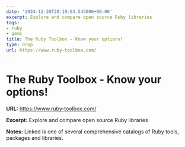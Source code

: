 ```yaml
---
date: '2024-12-20T20:19:03.545000+00:00'
excerpt: Explore and compare open source Ruby libraries
tags:
- ruby
- gems
title: The Ruby Toolbox - Know your options!
type: drop
url: https://www.ruby-toolbox.com/
---
```


# The Ruby Toolbox - Know your options!

**URL:** https://www.ruby-toolbox.com/

**Excerpt:** Explore and compare open source Ruby libraries

**Notes:**
Linked is one of several comprehensive catalogs of Ruby tools, packages and libraries.
